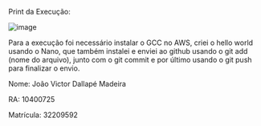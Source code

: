Print da Execução:

![image](https://github.com/joaodallape/computacao-paralela/assets/133605398/4b9db6df-b8e9-4b75-8999-f0eefb244b40)

Para a execução foi necessário instalar o GCC no AWS, criei o hello world usando o Nano, que também instalei e enviei ao github usando o git add (nome do arquivo), junto com o git commit e por último usando o git push para finalizar o envio.

Nome: João Victor Dallapé Madeira

RA: 10400725 

Matrícula: 32209592
